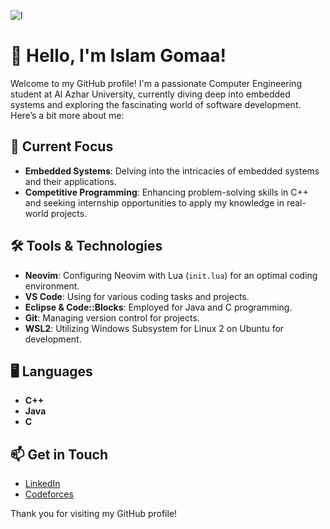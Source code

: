 ![I](https://i.pinimg.com/originals/5d/45/0c/5d450cd11bc125fe8bd2e0214110fb36.gif)

# 👋 Hello, I'm Islam Gomaa!

Welcome to my GitHub profile! I'm a passionate Computer Engineering student at Al Azhar University, currently diving deep into embedded systems and exploring the fascinating world of software development. Here’s a bit more about me:

## 🌱 Current Focus

- **Embedded Systems**: Delving into the intricacies of embedded systems and their applications.
- **Competitive Programming**: Enhancing problem-solving skills in C++ and seeking internship opportunities to apply my knowledge in real-world projects.

## 🛠️ Tools & Technologies

- **Neovim**: Configuring Neovim with Lua (`init.lua`) for an optimal coding environment.
- **VS Code**: Using for various coding tasks and projects.
- **Eclipse & Code::Blocks**: Employed for Java and C programming.
- **Git**: Managing version control for projects.
- **WSL2**: Utilizing Windows Subsystem for Linux 2 on Ubuntu for development.

## 🖥️ Languages

- **C++**
- **Java**
- **C**

## 📫 Get in Touch

- [LinkedIn](https://www.linkedin.com/in/islam-gom3a)
- [Codeforces](https://www.codeforces.com/Islam_Gomaa)

Thank you for visiting my GitHub profile!
